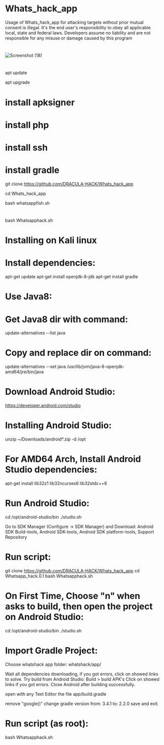 # Whats_hack_app




Usage of Whats_hack_app for attacking targets without prior mutual consent is illegal. It's the end user's responsibility to obey all applicable local, state and federal laws. Developers assume no liability and are not responsible for any misuse or damage caused by this program




#
![Screenshot (18)](https://user-images.githubusercontent.com/96709855/185608787-2d348a25-d030-4cc9-a8fc-c339a4c064dd.png)




#



apt update


apt upgrade

# install apksigner


# install php

# install ssh

# install gradle


git clone https://github.com/DRACULA-HACK/Whats_hack_app


cd Whats_hack_app

bash whatsappfish.sh



#
#





bash Whatsapphack.sh


# Installing on Kali linux

# Install dependencies:
 apt-get update
 apt-get install openjdk-8-jdk
 apt-get install gradle

# Use Java8:
# Get Java8 dir with command:
 update-alternatives --list java

# Copy and replace dir on command:
 update-alternatives --set java /usr/lib/jvm/java-8-openjdk-amd64/jre/bin/java

# Download Android Studio:
https://developer.android.com/studio

# Installing Android Studio:
 unzip ~/Downloads/android*.zip -d /opt

# For AMD64 Arch, Install Android Studio dependencies:
 apt-get install lib32z1 lib32ncurses6 lib32stdc++6


# Run Android Studio:
 cd /opt/android-studio/bin
 ./studio.sh

Go to SDK Manager (Configure -> SDK Manager) and Download:
Android SDK Build-tools, Android SDK-tools, Android SDK platform-tools, Support Repository

# Run script:
 git clone https://github.com/DRACULA-HACK/Whats_hack_app
 cd Whatsapp_hack.0.1
 bash Whatsapphack.sh


# On First Time, Choose "n" when asks to build, then open the project on Android Studio:
cd /opt/android-studio/bin
./studio.sh

# Import Gradle Project:
Choose whatshack app folder: whatshack/app/


Wait all dependencies downloading, if you got errors, click on showed links to solve.
Try build from Android Studio: Build > build APK's
Click on showed links if you got errors.
Close Android after building successfully.

open with any Text Editor the file app/build.gradle

remove "google()"
change gradle version from: 3.4.1 to: 2.2.0
save and exit.

# Run script (as root):
 bash Whatsapphack.sh
